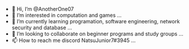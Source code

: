 - 👋 Hi, I’m @AnotherOne07
- 👀 I’m interested in computation and games ...
- 🌱 I’m currently learning programation, software engineering, network security and database  ...
- 💞️ I’m looking to collaborate on beginner programs and study groups ...
- 📫 How to reach me discord NatsuJunior7#3945 ...

<!---
AnotherOne07/AnotherOne07 is a ✨ special ✨ repository because its `README.md` (this file) appears on your GitHub profile.
You can click the Preview link to take a look at your changes.
--->
